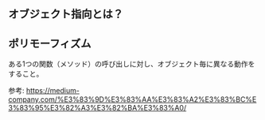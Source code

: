 ## オブジェクト指向とは？

## ポリモーフィズム

ある1つの関数（メソッド）の呼び出しに対し、オブジェクト毎に異なる動作をすること。

参考: https://medium-company.com/%E3%83%9D%E3%83%AA%E3%83%A2%E3%83%BC%E3%83%95%E3%82%A3%E3%82%BA%E3%83%A0/